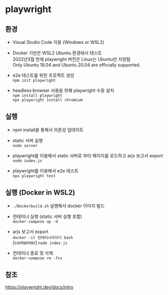 # playwright

## 환경

* Visual Studio Code 이용 (Windows or WSL2)  

* Docker 기반은 WSL2 Ubuntu 환경에서 테스트  
  2022년3월 현재 playwright 버전은 Linux는 Ubuntu만 지원됨    
  Only Ubuntu 18.04 and Ubuntu 20.04 are officially supported.   

* e2e 테스트를 위한 프로젝트 생성  
`npm init playwright`  

* headless browser 사용을 위해 playwright 수동 설치  
`npm install playwright`  
`npx playwright install chromium`  

## 실행

* npm install을 통해서 의존성 업데이트

* static 서버 실행  
`node server`   

* playwright를 이용해서 static 서버로 부터 페이지를 로드하고 arjs 보고서 export  
`node index.js`  

* playwright를 이용해서 e2e 테스트  
`npx playwright test`  

## 실행 (Docker in WSL2)

* `./Dockerbuild.sh` 실행해서 docker 이미지 빌드  

* 컨테이너 실행 (static 서버 실행 포함)  
`docker-compose up -d`  

* arjs 보고서 export  
`docker -it 컨테이너아이디 bash`  
[containter] `node index.js`  

* 컨테이너 종료 및 삭제  
`docker-compose rm -fsv` 

## 참조

https://playwright.dev/docs/intro  
